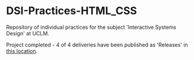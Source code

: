 # DSI-Practices-HTML_CSS
Repository of individual practices for the subject 'Interactive Systems Design' at UCLM.

Project completed - 4 of 4 deliveries have been published as 'Releases' in [this location](https://github.com/a19xys/DSI-Practices-HTML_CSS/releases).